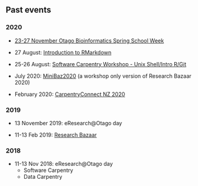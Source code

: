 ## Past events

### 2020

- [23-27 November Otago Bioinformatics Spring School Week](https://otagocarpentries.github.io/bioinformatics-spring-school-2020)
 
- 27 August: [Introduction to RMarkdown](https://otagocarpentries.github.io/2020-08-27-rmarkdown/)

- 25-26 August: [Software Carpentry Workshop - Unix Shell/Intro R/Git](https://otagocarpentries.github.io/2020-08-25-otago)

- July 2020: [MiniBaz2020](https://otagocarpentries.github.io/minibaz2020) (a workshop only version of Research Bazaar 2020)

- February 2020: [CarpentryConnect NZ 2020](https://tinyurl.com/carpentryconnectnz2020)

### 2019

- 13 November 2019: eResearch@Otago day

- 11-13 Feb 2019: [Research Bazaar](https://resbaz.github.io/resbaz2019/dunedin/)

### 2018

- 11-13 Nov 2018: eResearch@Otago day
    - Software Carpentry
    - Data Carpentry
